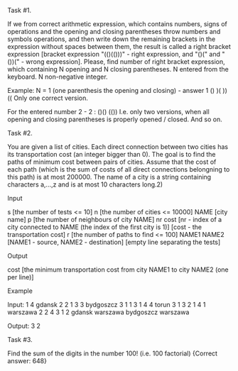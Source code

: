 Task #1. 

  If we from correct arithmetic expression, which contains numbers, signs of operations and the opening and closing parentheses throw numbers and symbols operations, and then write down the remaining brackets in the expression without spaces between them, the result is called a right bracket expression [bracket expression "(()(()))" - right expression, and  "()(" and "())(" - wrong expression].
Please, find number of right bracket expression, which containing N opening and N closing parentheses. N entered from the keyboard. N non-negative integer.

Example:
N =  1 (one parenthesis the opening and closing) - answer 1
()
)(
))
((
Only one correct version.

For the entered number 2 - 2 :
()()
(())
I.e. only two versions, when all opening and closing parentheses is properly opened / closed.
And so on.

Task #2. 

  You are given a list of cities. Each direct connection between two cities has its transportation cost (an integer bigger than 0). The goal is to find the paths of minimum cost between pairs of cities. Assume that the cost of each path (which is the sum of costs of all direct connections belongning to this path) is at most 200000. The name of a city is a string containing characters a,...,z and is at most 10 characters long.2) 

Input

s [the number of tests <= 10]
n [the number of cities <= 10000]
NAME [city name]
p [the number of neighbours of city NAME]
nr cost [nr - index of a city connected to NAME (the index of the first city is 1)]
           [cost - the transportation cost]
r [the number of paths to find <= 100]
NAME1 NAME2 [NAME1 - source, NAME2 - destination]
[empty line separating the tests]

Output

cost [the minimum transportation cost from city NAME1 to city NAME2 (one per line)]

Example

Input:
1
4
gdansk
2
2 1
3 3
bydgoszcz
3
1 1
3 1
4 4
torun
3
1 3
2 1
4 1
warszawa
2
2 4
3 1
2
gdansk warszawa
bydgoszcz warszawa

Output:
3
2


Task #3.
  
  Find the sum of the digits in the number 100! (i.e. 100 factorial) 
{Correct answer: 648}
